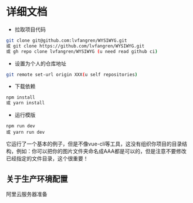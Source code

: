 # 详细文档

- 拉取项目代码
```bash
git clone git@github.com:lvfangren/WYSIWYG.git 
或 git clone https://github.com/lvfangren/WYSIWYG.git
或 gh repo clone lvfangren/WYSIWYG (u need read github ci)

```
- 设置为个人的仓库地址
```bash
git remote set-url origin XXX(u self repositories)
```

- 下载依赖
```bash
npm install
或 yarn install
```

- 运行模版
```
npm run dev
或 yarn run dev
```


它运行了一个基本的例子，但是不像vue-cli等工具，这没有组织你项目的目录结构，例如：你可以把你的图片文件夹命名成AAA都是可以的，但是注意不要修改已经指定的文件目录，这个很重要！


## 关于生产环境配置

阿里云服务器准备